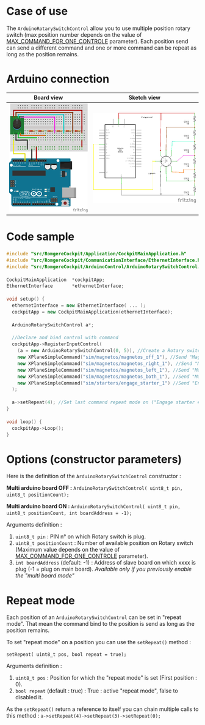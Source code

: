 # Case of use

The `ArduinoRotarySwitchControl` allow you to use multiple position rotary switch (max position number depends on the value of [MAX_COMMAND_FOR_ONE_CONTROLE](/resources/doc/1-configuration-reference.md#MAX_COMMAND_FOR_ONE_CONTROLE) parameter). Each position send can send a different command and one or more command can be repeat as long as the position remains.

# Arduino connection

Board view | Sketch view
---------- | -----------
![Rotary switch connection (board view)](../../img/rotary_switch_bb.png?raw=true) | ![Rotary switch connection (sketch view)](../../img/rotary_switch_sk.png?raw=true)


# Code sample

```cpp
#include "src/RomgereCockpit/Application/CockpitMainApplication.h"
#include "src/RomgereCockpit/CommunicationInterface/EthernetInterface.h"
#include "src/RomgereCockpit/ArduinoControl/ArduinoRotarySwitchControl.h"

CockpitMainApplication  *cockpitApp;
EthernetInterface       *ethernetInterface;

void setup() {
  ethernetInterface = new EthernetInterface( ... );
  cockpitApp = new CockpitMainApplication(ethernetInterface);

  ArduinoRotarySwitchControl a*;

  //Declare and bind control with command
  cockpitApp->RegisterInputControl(
    (a = new ArduinoRotarySwitchControl(0, 5)), //Create a Rotary switch with 5 position on PIN n°0
    new XPlaneSimpleCommand("sim/magnetos/magnetos_off_1"), //Send "Magnetos off for engine #1" to X-Plane
    new XPlaneSimpleCommand("sim/magnetos/magnetos_right_1"), //Send "Magnetos right for engine #1" to X-Plane
    new XPlaneSimpleCommand("sim/magnetos/magnetos_left_1"), //Send "Magnetos left for engine #1" to X-Plane
    new XPlaneSimpleCommand("sim/magnetos/magnetos_both_1"), //Send "Magnetos both for engine #1" to X-Plane
    new XPlaneSimpleCommand("sim/starters/engage_starter_1") //Send "Engage starter #1" to X-Plane
  );

  a->setRepeat(4); //Set last command repeat mode on ("Engage starter #1" command)
}

void loop() {
  cockpitApp->Loop();
}
```

# Options (constructor parameters)

Here is the definition of the `ArduinoRotarySwitchControl` constructor :

**Multi arduino board OFF :**
`ArduinoRotarySwitchControl( uint8_t pin, uint8_t positionCount);`

**Multi arduino board ON :**
`ArduinoRotarySwitchControl( uint8_t pin, uint8_t positionCount, int boardAddress = -1);`

Arguments definition :
1. `uint8_t pin` : PIN n° on which Rotary switch is plug.
2. `uint8_t positionCount` : Number of available position on Rotary switch (Maximum value depends on the value of [MAX_COMMAND_FOR_ONE_CONTROLE](/resources/doc/1-configuration-reference.md#MAX_COMMAND_FOR_ONE_CONTROLE) parameter).
3. `int boardAddress` (default: -1) : Address of slave board on which xxxx is plug (-1 = plug on main board). *Available only if you previously enable the "multi board mode"*

# Repeat mode

Each position of an `ArduinoRotarySwitchControl` can be set in "repeat mode". That mean the command bind to the position is send as long as the position remains.

To set "repeat mode" on a position you can use the `setRepeat()` method :

`setRepeat( uint8_t pos, bool repeat = true);`

Arguments definition :
1. `uint8_t pos` : Position for which the "repeat mode" is set (First position : 0).
2. `bool repeat` (default : true) : True : active "repeat mode", false to disabled it.

As the `setRepeat()` return a reference to itself you can chain multiple calls to this method :
`a->setRepeat(4)->setRepeat(3)->setRepeat(0);`
